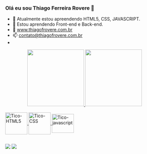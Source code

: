 ### Olá eu sou Thiago Ferreira Rovere 👋

- 🌱 Atualmente estou apreendendo HTML5, CSS, JAVASCRIPT. 
- 🌱 Estou aprendendo Front-end e Back-end. 
- 🌱 www.thiagofrovere.com.br
- 📫 contato@thiagofrovere.com.br
-    


<div align="center">
  <a href="https://github.com/ThiagoFRovere">
  <img height="180em" src="https://github-readme-stats.vercel.app/api?username=ThiagoFRovere&show_icons=true&theme=tokyonight&include_all_commits=true&count_private=true"/>
  <img height="180em" src="https://github-readme-stats.vercel.app/api/top-langs/?username=ThiagoFRovere&layout=compact&langs_count=7&theme=tokyonight"/>

</div>
  
  <div style="display: inline_block"><br> 
  <img align="center" alt="Tico-HTML5" height="70" width="70" src="https://cdn.jsdelivr.net/gh/devicons/devicon/icons/html5/html5-original-wordmark.svg"> 
  <img align="center" alt="Tico-CSS" height="70" width="70" src="https://cdn.jsdelivr.net/gh/devicons/devicon/icons/css3/css3-original-wordmark.svg">  
  <img align="center" alt="Tico-javascript" height="60" width="70" src="https://cdn.jsdelivr.net/gh/devicons/devicon/icons/javascript/javascript-original.svg">    
    
</div>
  
  ##
  
  <div> 

  <a href = "mailto:magia3dfloripa@gmail.com"><img src="https://img.shields.io/badge/Gmail-D14836?style=for-the-badge&logo=gmail&logoColor=white" target="_blank"></a>
  <a href="https://www.linkedin.com/in/thiago-ferreira-rôvere-783734223" target="_blank"><img src="https://img.shields.io/badge/-LinkedIn-%230077B5?style=for-the-badge&logo=linkedin&logoColor=white" target="_blank"></a> 
  
</div>
 

